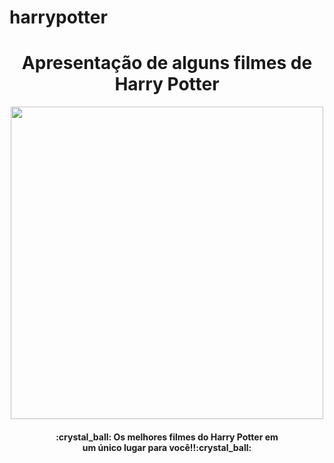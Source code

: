 # harrypotter
<h1 align="center">  Apresentação de alguns filmes de Harry Potter </h1>
<p align="center">
  <img src="https://i.imgur.com/oJPc3Xj.jpg" width=500px">
</p>
                                                        
<h4 align="center"> 
    :crystal_ball:  Os melhores filmes do Harry Potter em<br>
                  um único lugar para você!!:crystal_ball:
</h4>
                  

